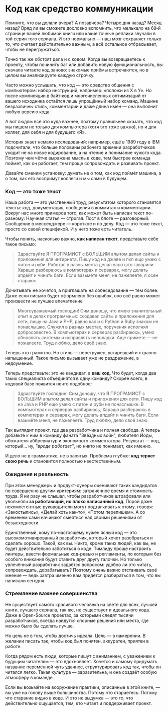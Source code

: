 # Код как средство коммуникации

Помните, что вы делали вчера? А позавчера? Четыре дня назад? Месяц назад?
Вряд ли вы сможете дословно вспомнить, что мелькало на 69‑й странице вашей любимой книги или какие точные реплики звучали в той серии того сериала.
 И это нормально — наш мозг сохраняет только то, что считает действительно важным, а всё остальное отбрасывает, чтобы не перегружаться.

Точно так же обстоят дела и с кодом.
Когда вы возвращаетесь к проекту, чтобы починить баг или добавить новую функциональность,
 вы сначала читаете код заново: знакомые приёмы встречаются, но в целом вы анализируете каждую строчку.

Часто можно услышать, что код — это средство общения с компьютером: набор инструкций, например: «положи из X в Y».
Но после компиляции в байт‑код и многочисленных оптимизаций от вашего исходника остаётся лишь упрощённый набор команд.
Машине безразличны стиль, комментарии и даже длина имён — она выполнит любую версию кода.

А вот людям всё это куда важнее, поэтому правильнее сказать, что код мы пишем не только для компьютера (хотя это тоже важно), но и для коллег, для себя и для будущего «Я».

История знает немало исследований: например, ещё в 1989 году в IBM подсчитали, что больше половины рабочего времени разработчиков уходит не на новое кодирование, а на чтение и понимание чужого кода. 
Поэтому чем чётче выражена мысль в коде, тем быстрее команда поймет, как он работает, тем проще сопровождать и развивать проект.

Давайте сменим установку: думать не о том, как код поймёт машина, а о том, как его воспримут коллеги и мы сами в будущем.

### Код — это тоже текст

Наша работа — это умственный труд, результатом которого становятся тексты: код, документация, сообщения в коммитах и комментарии.
Вокруг нас много примеров того, как может быть написан текст по-разному:
Научная статья — строгая. Пост в блоге — разговорный. Сообщение в мессенджере — короткое и по делу.
Код — это тоже текст, просто со своей спецификой. И у него тоже есть читатель.

Чтобы понять, насколько важно, **как написан текст**, представьте себе такое письмо:

> Здраствуйте
> Я ПРОГРАМИСТ с БОЛЬЩИМ апытом делал сайты и приложения для интирнета. Пишу код на джаве и пхп ещо умею с питон и руби. Работал в разны места делал всьо што гаварили.
> Харашо разбераюсь в компютерах и серварах, могу делать апдейт и чинить баги.
> Если вазьмёте меня, не пажелеете, я осен стараюс.

Дочитывать не хочется, а приглашать на собеседование — тем более. 
Даже если письмо будет оформлено без ошибок, оно всё равно может произвести не лучшее впечатление

> Многоуважаемый господин!
> Сим доношу, что имею значительный опыт в делах программных: создавал сайты и приложения для сети, пишу на Java и PHP, равно как и с Python и Ruby знаком не понаслышке.
> Служил в разных местах, поручения исполнял добросовестно. В компьютерах и серверах разбираюсь, умею обновлять системы и исправлять неполадки.
> Аще примете — не пожалеете. Труд люблю, дело своё знаю.

Теперь это грамотно. Но стиль — перегружен, устаревший и странно напыщенный. 
Такое письмо вызывает уже не раздражение, а недоумение.

Теперь представьте: это не кандидат, а **ваш код**.
Что будет, когда два таких специалиста объединятся в одну команду?
Скорее всего, в кодовой базе появится нечто подобное:

> Здраствуйте господин!
> Сим доношу, что Я ПРОГРАМИСТ с БОЛЬЩИМ апытом делал сайты и приложения для сети.
> Пишу код на Java и PHP ещо умею с питон и руби не понаслышке. В компьютерах и серверах разбираюсь,
> Харашо разбераюсь в компютерах и серварах, могу делать апдейт и чинить баги.
> Если вазьмёте меня, не пажелеете. Труд люблю, дело своё знаю.

Так выглядит проект, где два разработчика и полная свобода.
А теперь добавьте к ним в команду фаната "Звёздных войн", любителя Йоды, обожателя аббревиатур и экономного комментатора.
Результат — код, который… ну, *"вроде работает"*, но никто не понимает, как именно.

И дело не в грамматике, не в запятых. Проблема глубже: **код теряет свою речь** и становится полностью неестественным.

### Ожидания и реальность

При этом менеджеры и продукт-оунеры оценивают таких кандидатов по совершенно другим критериям: затраченное время и стоимость труда.
Я ни разу не слышал, чтобы разработчиков штрафовали или увольняли **за работающий, но плохо написанный код**.
Порой даже некомпетентные руководители могут подталкивать к этому, говоря: «Закостылись», «Делай хоть как-то», «Потом перепишем».
А со временем сами начинают смеяться над своими решениями от безысходности.

Единственный, кому по-настоящему нужен ясный код — это высокомотивированный разработчик, который хочет разобраться и сделать хорошо. Такой, как вы.
Никто, кроме таких людей, как вы, не будет действительно заботиться о коде.
Тимлиду проще настроить линтеры, ввести формальные код-ревью и регламенты, по которым без особого вникания будут ставить друг другу галочки.
Но только увлечённый разработчик задаётся вопросом: удобно ли это читать, сопровождать, дорабатывать?
Поэтому очень важно отстаивать своё мнение — ведь завтра именно вам придётся разбираться в том, что вы написали сегодня.

### Стремление важнее совершенства

Не существует самого красивого человека на свете для всех, лучшей книги, лучшего сериала, так же, не существует и идеального кода.
Даже в Open-Source проектах, за которыми следят тысячи разработчиков, всегда найдутся спорные решения или места, где можно было бы сделать лучше.

Но цель не в том, чтобы достичь идеала. Цель — в намерении. В желании писать так, чтобы код был понятен, аккуратен, приятен в работе.

Когда рядом есть люди, которые пишут с вниманием, с уважением к будущим читателям — это вдохновляет.
Хочется и самому придумать название переменной чуть удачнее, структурировать код так, чтобы он читался легко.
Такая культура — заразительна, и она создаёт особую атмосферу в команде.

Если вы возьмёте на вооружение практики, описанные в этой книге, — вы уже на голову выше большинства.
Потому что стараетесь. Потому что старание видно в коде. И это не выдумка — это то, что действительно ощущается, тем, кто читает и поддерживает проект.

